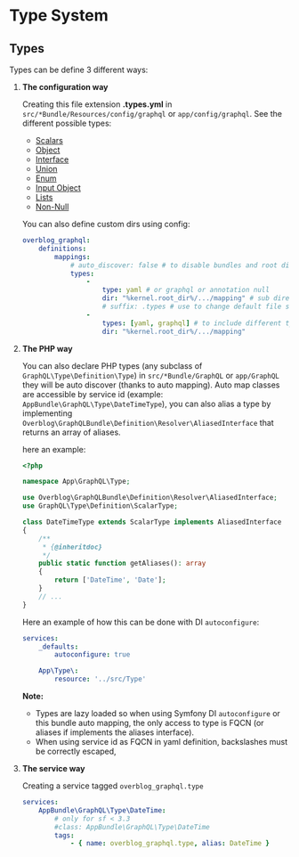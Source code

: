 Type System
============

Types
-----

Types can be define 3 different ways:

1. **The configuration way**

    Creating this file extension **.types.yml**
    in `src/*Bundle/Resources/config/graphql` or `app/config/graphql`.
    See the different possible types:
    * [Scalars](scalars.md)
    * [Object](object.md)
    * [Interface](interface.md)
    * [Union](union.md)
    * [Enum](enum.md)
    * [Input Object](input-object.md)
    * [Lists](lists.md)
    * [Non-Null](non-null.md)

    You can also define custom dirs using config:
    ```yaml
    overblog_graphql:
        definitions:
            mappings:
                # auto_discover: false # to disable bundles and root dir auto discover
                types:
                    -
                        type: yaml # or graphql or annotation null
                        dir: "%kernel.root_dir%/.../mapping" # sub directories are also searched
                        # suffix: .types # use to change default file suffix
                    -
                        types: [yaml, graphql] # to include different types from the same dir
                        dir: "%kernel.root_dir%/.../mapping"
    ```

2. **The PHP way**

    You can also declare PHP types (any subclass of `GraphQL\Type\Definition\Type`) 
    in `src/*Bundle/GraphQL` or `app/GraphQL`
    they will be auto discover (thanks to auto mapping). Auto map classes are accessible by service id
    (example: `AppBundle\GraphQL\Type\DateTimeType`), you can also alias a type by
    implementing `Overblog\GraphQLBundle\Definition\Resolver\AliasedInterface`
    that returns an array of aliases.

    here an example:

    ```php
    <?php

    namespace App\GraphQL\Type;

    use Overblog\GraphQLBundle\Definition\Resolver\AliasedInterface;
    use GraphQL\Type\Definition\ScalarType;

    class DateTimeType extends ScalarType implements AliasedInterface
    {
        /**
         * {@inheritdoc}
         */
        public static function getAliases(): array
        {
            return ['DateTime', 'Date'];
        }
        // ...
    }
    ```

    Here an example of how this can be done with DI `autoconfigure`:

    ```yaml
    services:
        _defaults:
            autoconfigure: true

        App\Type\:
            resource: '../src/Type'
    ```

    **Note:**
    * Types are lazy loaded so when using Symfony DI `autoconfigure` or this bundle auto mapping, the
    only access to type is FQCN (or aliases if implements the aliases interface).
    * When using service id as FQCN in yaml definition, backslashes must be correctly escaped,

3. **The service way**

    Creating a service tagged `overblog_graphql.type`
    ```yaml
    services:
        AppBundle\GraphQL\Type\DateTime:
            # only for sf < 3.3
            #class: AppBundle\GraphQL\Type\DateTime
            tags:
                - { name: overblog_graphql.type, alias: DateTime }
    ```

